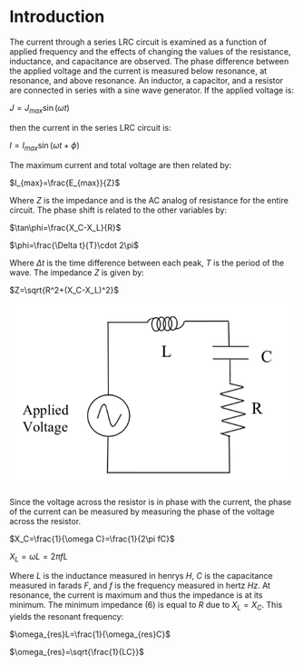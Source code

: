 # Introduction
The current through a series LRC circuit is examined as a function of applied frequency and the effects of changing the values of the resistance, inductance, and capacitance are observed. The phase difference between the applied voltage and the current is measured below resonance, at resonance, and above resonance. An inductor, a capacitor, and a resistor are connected in series with a sine wave generator. If the applied voltage is:

$J=J_{max}\sin(\omega t)$

then the current in the series LRC circuit is:

$I=I_{max}\sin(\omega t + \phi)$

The maximum current and total voltage are then related by:

$I_{max}=\frac{E_{max}}{Z}$

Where $Z$ is the impedance and is the AC analog of resistance for the entire circuit. The phase shift is related to the other variables by:

$\tan\phi=\frac{X_C-X_L}{R}$

$\phi=\frac{\Delta t}{T}\cdot 2\pi$

Where $\Delta t$ is the time difference between each peak, $T$ is the period of the wave. The impedance $Z$ is given by:

$Z=\sqrt{R^2+(X_C-X_L)^2}$

<p align="center">
  <img src="figures/1.png">
</p>

Since the voltage across the resistor is in phase with the current, the phase of the current can be measured by measuring the phase of the voltage across the resistor.


$X_C=\frac{1}{\omega C}=\frac{1}{2\pi fC}$

$X_L=\omega L=2\pi fL$

Where $L$ is the inductance measured in henrys $H$, $C$ is the capacitance measured in farads $F$, and $f$ is the frequency measured in hertz $Hz$. At resonance, the current is maximum and thus the impedance is at its minimum. The minimum impedance (6) is equal to $R$ due to $X_L=X_C$. This yields the resonant frequency:


$\omega_{res}L=\frac{1}{\omega_{res}C}$

$\omega_{res}=\sqrt{\frac{1}{LC}}$
